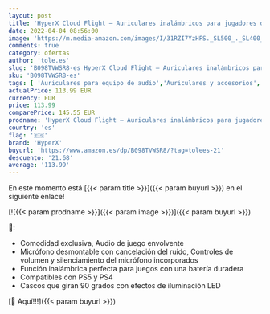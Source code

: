 ```yaml
---
layout: post
title: 'HyperX Cloud Flight – Auriculares inalámbricos para jugadores de PS5 y PS4  hasta 30 horas de batería  almohadillas para los oídos de espuma viscoelástica  micrófono con cancelación de ruido'
date: 2022-04-04 08:56:00
image: 'https://m.media-amazon.com/images/I/31RZI7YzHFS._SL500_._SL400_.jpg'
comments: true
category: ofertas
author: 'tole.es'
slug: 'B098TVWSR8-es HyperX Cloud Flight – Auriculares inalámbricos para...'
sku: 'B098TVWSR8-es'
tags: [ 'Auriculares para equipo de audio','Auriculares y accesorios','Electrónica','hyperx','ps4','ps5', ]
actualPrice: 113.99 EUR
currency: EUR
price: 113.99
comparePrice: 145.55 EUR
prodname: 'HyperX Cloud Flight – Auriculares inalámbricos para jugadores de PS5 y PS4  hasta 30 horas de batería  almohadillas para los oídos de espuma viscoelástica  micrófono con cancelación de ruido'
country: 'es'
flag: '🇪🇸'
brand: 'HyperX'
buyurl: 'https://www.amazon.es/dp/B098TVWSR8/?tag=tolees-21'
descuento: '21.68'
average: '113.99'
---
```


En este momento está [{{< param title >}}]({{< param buyurl >}}) en el siguiente enlace!

[![{{< param prodname >}}]({{< param image >}})]({{< param buyurl >}})

🔎:

- Comodidad exclusiva, Audio de juego envolvente
- Micrófono desmontable con cancelación del ruido, Controles de volumen y silenciamiento del micrófono incorporados
- Función inalámbrica perfecta para juegos con una batería duradera
- Compatibles con PS5 y PS4
- Cascos que giran 90 grados con efectos de iluminación LED

[🛒 Aquí!!!]({{< param buyurl >}})
